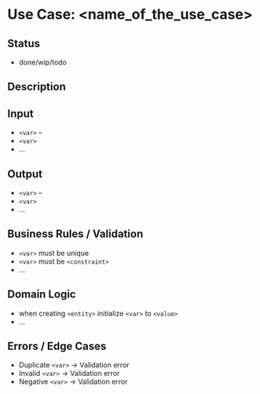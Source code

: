 # Use Case: <name_of_the_use_case>

## Status

- done/wip/todo

## Description
<!-- A short description of what this use case accomplishes. -->

## Input
<!-- List of input fields, their types, and meaning. -->

- `<var>` – <description>
- `<var>`
- ...

## Output
<!-- List of returned data or result format. -->

- `<var>` – <description>
- `<var>`
- ...

## Business Rules / Validation
<!-- List of validations and business constraints. -->

- `<var>` must be unique
- `<var>` must be `<constraint>`
- ...

## Domain Logic
<!-- High-level logic specific to domain modeling. -->

- when creating `<entity>` initialize `<var>` to `<value>`
- ...

## Errors / Edge Cases
<!-- Defined error responses and edge cases. -->

- Duplicate `<var>` -> Validation error
- Invalid `<var>` → Validation error
- Negative `<var>` → Validation error
